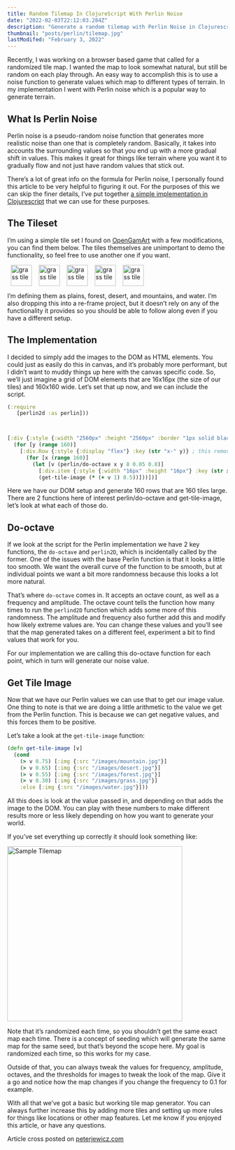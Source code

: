 ```yaml
---
title: Random Tilemap In ClojureScript With Perlin Noise
date: "2022-02-03T22:12:03.284Z"
description: "Generate a random tilemap with Perlin Noise in Clojurescript"
thumbnail: "posts/perlin/tilemap.jpg"
lastModifed: "February 3, 2022"
---
```


Recently, I was working on a browser based game that called for a randomized tile map. I wanted the map to look somewhat natural, but still be random on each play through. An easy way to accomplish this is to use a noise function to generate values which map to different types of terrain. In my implementation I went with Perlin noise which is a popular way to generate terrain.



## What Is Perlin Noise

Perlin noise is a pseudo-random noise function that generates more realistic noise than one that is completely random. Basically, it takes into accounts the surrounding values so that you end up with a more gradual shift in values. This makes it great for things like terrain where you want it to gradually flow and not just have random values that stick out.

There’s a lot of great info on the formula for Perlin noise, I personally found this article to be very helpful to figuring it out. For the purposes of this we can skip the finer details, I’ve put together <a href="https://github.com/peterjewicz/perlin2d" target="_blank">a simple implementation in Clojurescript</a> that we can use for these purposes.


## The Tileset

I’m using a simple tile set I found on <a href="https://opengameart.org/content/overworld-tiles-1" target="_blank">OpenGamArt</a> with a few modifications, you can find them below. The tiles themselves are unimportant to demo the functionality, so feel free to use another one if you want.

<div style="display: flex">
  <img src="/images/posts/perlin/grass.jpg" width="48px" height="48px" alt="grass tile" style="padding: 0px 8px"/>
  <img src="/images/posts/perlin/forest.jpg" width="48px" height="48px" alt="grass tile" style="padding: 0px 8px"/>
  <img src="/images/posts/perlin/desert.jpg" width="48px" height="48px" alt="grass tile" style="padding: 0px 8px"/>
  <img src="/images/posts/perlin/mountain.jpg" width="48px" height="48px" alt="grass tile" style="padding: 0px 8px"/>
  <img src="/images/posts/perlin/water.jpg" width="48px" height="48px" alt="grass tile" style="padding: 0px 8px"/>
</div>

I’m defining them as plains, forest, desert, and mountains, and water. I’m also dropping this into a re-frame project, but it doesn’t rely on any of the functionality it provides so you should be able to follow along even if you have a different setup.


## The Implementation

I decided to simply add the images to the DOM as HTML elements. You could just as easily do this in canvas, and it’s probably more performant, but I didn’t want to muddy things up here with the canvas specific code. So, we’ll just imagine a grid of DOM elements that are 16x16px (the size of our tiles) and 160x160 wide. Let’s set that up now, and we can include the script.

```clojure
(:require
   [perlin2d :as perlin]))



[:div {:style {:width "2560px" :height "2560px" :border "1px solid black"}}
  (for [y (range 160)]
    [:div.Row {:style {:display "flex"} :key (str "x-" y)} ; this removes errors but isn’t unique
      (for [x (range 160)]
        (let [v (perlin/do-octave x y 8 0.05 0.8)]
          [:div.item {:style {:width "16px" :height "16px"} :key (str x "-" y)} ; same as above
          (get-tile-image (* (+ v 1) 0.5))]))])]
```

Here we have our DOM setup and generate 160 rows that are 160 tiles large. There are 2 functions here of interest perlin/do-octave and get-tile-image, let’s look at what each of those do.

## Do-octave

If we look at the script for the Perlin implementation we have 2 key functions, the ```do-octave``` and ```perlin2D```, which is incidentally called by the former. One of the issues with the base Perlin function is that it looks a little too smooth. We want the overall curve of the function to be smooth, but at individual points we want a bit more randomness because this looks a lot more natural.

That’s where ```do-octave``` comes in. It accepts an octave count, as well as a frequency and amplitude. The octave count tells the function how many times to run the ```perlind2D``` function which adds some more of this randomness. The amplitude and frequency also further add this and modify how likely extreme values are. You can change these values and you’ll see that the map generated takes on a different feel, experiment a bit to find values that work for you.

For our implementation we are calling this do-octave function for each point, which in turn will generate our noise value.

## Get Tile Image

Now that we have our Perlin values we can use that to get our image value. One thing to note  is that we are doing a little arithmetic to the value we get from the Perlin function. This is because we can get negative values, and this forces them to be positive.

Let’s take a look at the ```get-tile-image``` function:

```clojure
(defn get-tile-image [v]
  (cond
    (> v 0.75) [:img {:src "/images/mountain.jpg"}]
    (> v 0.65) [:img {:src "/images/desert.jpg"}]
    (> v 0.55) [:img {:src "/images/forest.jpg"}]
    (> v 0.30) [:img {:src "/images/grass.jpg"}]
    :else [:img {:src "/images/water.jpg"}]))
```


All this does is look at the value passed in, and depending on that adds the image to the DOM. You can play with these numbers to make different results more or less likely depending on how you want to generate your world.

If you’ve set everything up correctly it should look something like:


<img src="/images/posts/perlin/tilemap.jpg" width="400px" alt="Sample Tilemap"/>


Note that it’s randomized each time, so you shouldn’t get the same exact map each time. There is a concept of seeding which will generate the same map for the same seed, but that’s beyond the scope here. My goal is randomized each time, so this works for my case.

Outside of that, you can always tweak the values for frequency, amplitude, octaves, and the thresholds for images to tweak the look of the map. Give it a go and notice how the map changes if you change the frequency to 0.1 for example.


With all that we’ve got a basic but working tile map generator. You can always further increase this by adding more tiles and setting up more rules for things like locations or other map features. Let me know if you enjoyed this article, or have any questions.

Article cross posted on <a href="https://www.peterjewicz.com/clojurescript-perlin-noise-tilemap/" target="_blank">peterjewicz.com</a>

<link rel="canonical" href="https://www.peterjewicz.com/clojurescript-perlin-noise-tilemap/" />
